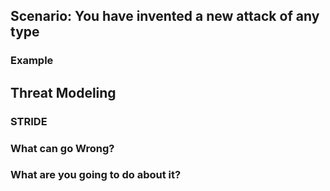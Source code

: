 ## Scenario: You have invented a new attack of any type

### Example

## Threat Modeling

### STRIDE

### What can go Wrong?

### What are you going to do about it?